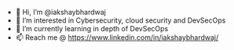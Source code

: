 - 👋 Hi, I’m @iakshaybhardwaj
- 👀 I’m interested in Cybersecurity, cloud security and DevSecOps
- 🌱 I’m currently learning in depth of DevSecOps
- 📫 Reach me @ https://www.linkedin.com/in/iakshaybhardwaj/


